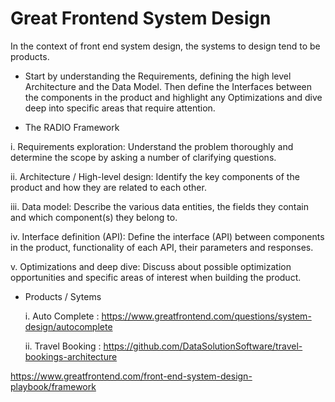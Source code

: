 # Great Frontend System Design

In the context of front end system design, the systems to design tend to be products. 

- Start by understanding the Requirements, defining the high level Architecture and the Data Model. Then define the Interfaces between the components in the product and highlight any Optimizations and dive deep into specific areas that require attention.

- The RADIO Framework

i. Requirements exploration: Understand the problem thoroughly and determine the scope by asking a number of clarifying questions.

ii. Architecture / High-level design: Identify the key components of the product and how they are related to each other.

iii. Data model: Describe the various data entities, the fields they contain and which component(s) they belong to.

iv. Interface definition (API): Define the interface (API) between components in the product, functionality of each API, their parameters and responses.

v. Optimizations and deep dive: Discuss about possible optimization opportunities and specific areas of interest when building the product.
  
- Products / Sytems
  
  i. Auto Complete : https://www.greatfrontend.com/questions/system-design/autocomplete 

  ii. Travel Booking : https://github.com/DataSolutionSoftware/travel-bookings-architecture

https://www.greatfrontend.com/front-end-system-design-playbook/framework

